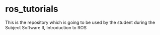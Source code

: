 # ros_tutorials
This is the repository which is going to be used by the student during the Subject Software II, Introduction to ROS
